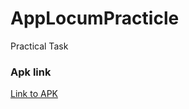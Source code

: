 # AppLocumPracticle
Practical Task

### Apk link


[Link to APK](https://github.com/Priyank3032/AppLocumPracticle/blob/main/Priyanka_AppLocum.apk)
